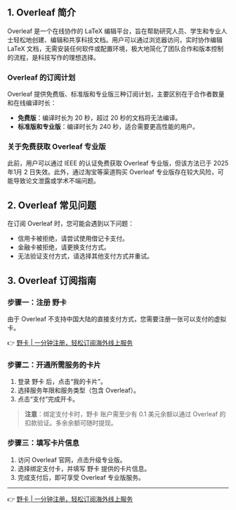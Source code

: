 ## 1. Overleaf 简介

Overleaf 是一个在线协作的 LaTeX 编辑平台，旨在帮助研究人员、学生和专业人士轻松地创建、编辑和共享科技文档。用户可以通过浏览器访问，实时协作编辑 LaTeX 文档，无需安装任何软件或配置环境，极大地简化了团队合作和版本控制的流程，是科技写作的理想选择。

### Overleaf 的订阅计划

Overleaf 提供免费版、标准版和专业版三种订阅计划，主要区别在于合作者数量和在线编译时长：

- **免费版**：编译时长为 20 秒，超过 20 秒的文档将无法编译。
- **标准版和专业版**：编译时长为 240 秒，适合需要更高性能的用户。

### 关于免费获取 Overleaf 专业版

此前，用户可以通过 IEEE 的认证免费获取 Overleaf 专业版，但该方法已于 2025年1月 2 日失效。此外，通过淘宝等渠道购买 Overleaf 专业版存在较大风险，可能导致论文泄露或学术不端问题。

## 2. Overleaf 常见问题

在订阅 Overleaf 时，您可能会遇到以下问题：

- 信用卡被拒绝，请尝试使用借记卡支付。
- 金融卡被拒绝，请更换支付方式。
- 无法验证支付方式，请选择其他支付方式并重试。

## 3. Overleaf 订阅指南

### 步骤一：注册 野卡

由于 Overleaf 不支持中国大陆的直接支付方式，您需要注册一张可以支付的虚拟卡。

👉 [野卡 | 一分钟注册，轻松订阅海外线上服务](https://bit.ly/bewildcard)

### 步骤二：开通所需服务的卡片

1. 登录 野卡 后，点击“我的卡片”。
2. 选择服务年限和服务类型（包含 Overleaf）。
3. 点击“支付”完成开卡。

> **注意**：绑定支付卡时，野卡 账户需至少有 0.1 美元余额以通过 Overleaf 的扣款验证。多余余额可随时提现。

### 步骤三：填写卡片信息

1. 访问 Overleaf 官网，点击升级专业版。
2. 选择绑定支付卡，并填写 野卡 提供的卡片信息。
3. 完成支付后，即可享受 Overleaf 专业版服务。

---

👉 [野卡 | 一分钟注册，轻松订阅海外线上服务](https://bit.ly/bewildcard)